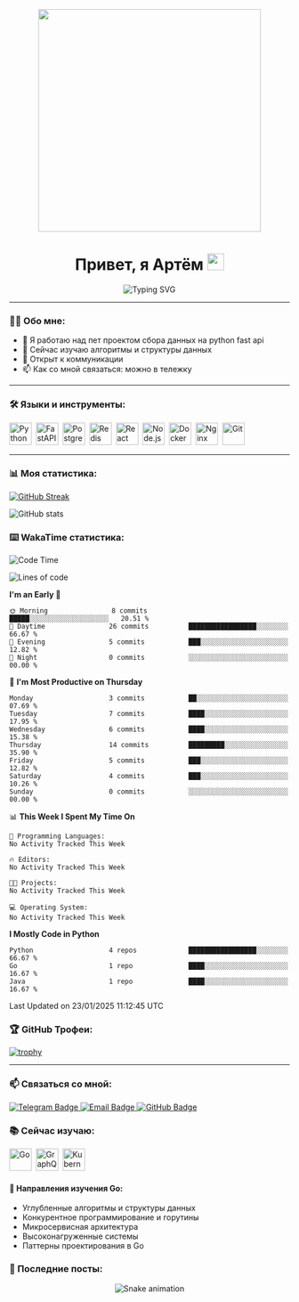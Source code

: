 <div id="header" align="center">
  <img src="https://media.giphy.com/media/QDjpIL6oNCVZ4qzGs7/giphy.gif" width="400"/>

  <h1>
    Привет, я Артём
    <img src="https://media.giphy.com/media/w1OBpBd7kJqHrJnJ13/giphy.gif" width="30px"/>
  </h1>
  
  <img src="https://komarev.com/ghpvc/?username=udkx&style=flat-square&color=blue" alt=""/>
</div>

<div align="center">
  <img src="https://readme-typing-svg.herokuapp.com?font=Fira+Code&pause=1000&color=7A95C9&center=true&vCenter=true&width=435&lines=Backend+Developer;Учу+Гошку;Always+learning+new+things" alt="Typing SVG" />
</div>

---

### 👨‍💻 Обо мне:
- 🔭 Я работаю над пет проектом сбора данных на python fast api
- 🌱 Сейчас изучаю алгоритмы и структуры данных
- 💬 Открыт к коммуникации
- 📫 Как со мной связаться: можно в тележку

---

### 🛠 Языки и инструменты:

<div>
  <img src="https://cdn.jsdelivr.net/gh/devicons/devicon/icons/python/python-original.svg" title="Python" alt="Python" width="40" height="40"/>&nbsp;
  <img src="https://cdn.jsdelivr.net/gh/devicons/devicon/icons/fastapi/fastapi-plain.svg" title="FastAPI" alt="FastAPI" width="40" height="40"/>&nbsp;
  <img src="https://cdn.jsdelivr.net/gh/devicons/devicon/icons/postgresql/postgresql-original-wordmark.svg" title="PostgreSQL" alt="PostgreSQL" width="40" height="40"/>&nbsp;
  <img src="https://cdn.jsdelivr.net/gh/devicons/devicon/icons/redis/redis-original-wordmark.svg" title="Redis" alt="Redis" width="40" height="40"/>&nbsp;
  <img src="https://cdn.jsdelivr.net/gh/devicons/devicon/icons/react/react-original-wordmark.svg" title="React" alt="React" width="40" height="40"/>&nbsp;
  <img src="https://cdn.jsdelivr.net/gh/devicons/devicon/icons/nodejs/nodejs-original-wordmark.svg" title="Node.js" alt="Node.js" width="40" height="40"/>&nbsp;
  <img src="https://cdn.jsdelivr.net/gh/devicons/devicon/icons/docker/docker-original-wordmark.svg" title="Docker" alt="Docker" width="40" height="40"/>&nbsp;
  <img src="https://cdn.jsdelivr.net/gh/devicons/devicon/icons/nginx/nginx-original.svg" title="Nginx" alt="Nginx" width="40" height="40"/>&nbsp;
  <img src="https://cdn.jsdelivr.net/gh/devicons/devicon/icons/git/git-original-wordmark.svg" title="Git" alt="Git" width="40" height="40"/>
</div>

---

### 📊 Моя статистика:

[![GitHub Streak](http://github-readme-streak-stats.herokuapp.com?user=udkx&theme=github-dark-blue&hide_border=true)](https://git.io/streak-stats)

![GitHub stats](https://github-readme-stats.vercel.app/api?username=udkx&show_icons=true&theme=github_dark&hide_border=true)

### ⌨️ WakaTime статистика:

<!--START_SECTION:waka-->
![Code Time](http://img.shields.io/badge/Code%20Time-1%20hr%2044%20mins-blue)

![Lines of code](https://img.shields.io/badge/From%20Hello%20World%20I%27ve%20Written-933%20lines%20of%20code-blue)

**I'm an Early 🐤** 

```text
🌞 Morning                8 commits           █████░░░░░░░░░░░░░░░░░░░░   20.51 % 
🌆 Daytime                26 commits          █████████████████░░░░░░░░   66.67 % 
🌃 Evening                5 commits           ███░░░░░░░░░░░░░░░░░░░░░░   12.82 % 
🌙 Night                  0 commits           ░░░░░░░░░░░░░░░░░░░░░░░░░   00.00 % 
```
📅 **I'm Most Productive on Thursday** 

```text
Monday                   3 commits           ██░░░░░░░░░░░░░░░░░░░░░░░   07.69 % 
Tuesday                  7 commits           ████░░░░░░░░░░░░░░░░░░░░░   17.95 % 
Wednesday                6 commits           ████░░░░░░░░░░░░░░░░░░░░░   15.38 % 
Thursday                 14 commits          █████████░░░░░░░░░░░░░░░░   35.90 % 
Friday                   5 commits           ███░░░░░░░░░░░░░░░░░░░░░░   12.82 % 
Saturday                 4 commits           ███░░░░░░░░░░░░░░░░░░░░░░   10.26 % 
Sunday                   0 commits           ░░░░░░░░░░░░░░░░░░░░░░░░░   00.00 % 
```


📊 **This Week I Spent My Time On** 

```text
💬 Programming Languages: 
No Activity Tracked This Week

🔥 Editors: 
No Activity Tracked This Week

🐱‍💻 Projects: 
No Activity Tracked This Week

💻 Operating System: 
No Activity Tracked This Week
```

**I Mostly Code in Python** 

```text
Python                   4 repos             █████████████████░░░░░░░░   66.67 % 
Go                       1 repo              ████░░░░░░░░░░░░░░░░░░░░░   16.67 % 
Java                     1 repo              ████░░░░░░░░░░░░░░░░░░░░░   16.67 % 
```




 Last Updated on 23/01/2025 11:12:45 UTC
<!--END_SECTION:waka-->

### 🏆 GitHub Трофеи:
[![trophy](https://github-profile-trophy.vercel.app/?username=udkx&theme=onestar&no-frame=true&column=7)](https://github.com/ryo-ma/github-profile-trophy)

---

### 📫 Связаться со мной:
<div id="badges">
  <a href="https://t.me/udkx">
    <img src="https://img.shields.io/badge/Telegram-blue?style=for-the-badge&logo=telegram&logoColor=white" alt="Telegram Badge"/>
  </a>
  <a href="mailto:udkx@outlook.com">
    <img src="https://img.shields.io/badge/Email-red?style=for-the-badge&logo=gmail&logoColor=white" alt="Email Badge"/>
  </a>
  <a href="https://github.com/udkx">
    <img src="https://img.shields.io/badge/GitHub-black?style=for-the-badge&logo=github&logoColor=white" alt="GitHub Badge"/>
  </a>
</div>

### 📚 Сейчас изучаю:

<div>
  <img src="https://cdn.jsdelivr.net/gh/devicons/devicon/icons/go/go-original-wordmark.svg" title="Go" alt="Go" width="40" height="40"/>&nbsp;
  <img src="https://cdn.jsdelivr.net/gh/devicons/devicon/icons/graphql/graphql-plain-wordmark.svg" title="GraphQL" alt="GraphQL" width="40" height="40"/>&nbsp;
  <img src="https://cdn.jsdelivr.net/gh/devicons/devicon/icons/kubernetes/kubernetes-plain-wordmark.svg" title="Kubernetes" alt="Kubernetes" width="40" height="40"/>
</div>

#### 🎯 Направления изучения Go:
- Углубленные алгоритмы и структуры данных
- Конкурентное программирование и горутины
- Микросервисная архитектура
- Высоконагруженные системы
- Паттерны проектирования в Go

### 📝 Последние посты:
<!-- BLOG-POST-LIST:START -->
<!-- BLOG-POST-LIST:END -->

<div align="center">
  <img src="https://raw.githubusercontent.com/udkx/udkx/output/github-contribution-grid-snake.svg" alt="Snake animation" />
</div>
